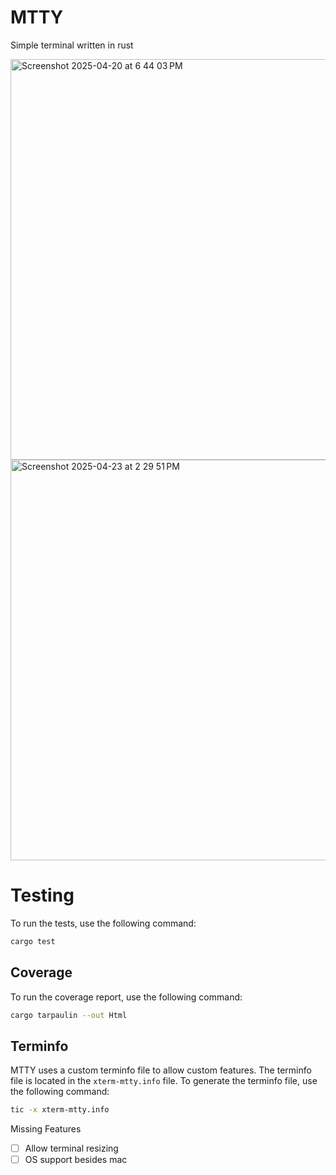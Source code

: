 # MTTY

Simple terminal written in rust

<img width="641" alt="Screenshot 2025-04-20 at 6 44 03 PM" src="https://github.com/user-attachments/assets/dc1edc01-d569-4b1b-b56e-889eea88f54c" />

<img width="641" alt="Screenshot 2025-04-23 at 2 29 51 PM" src="https://github.com/user-attachments/assets/f16bba0f-9a37-45f4-be57-8684d4b201fe" />

# Testing
To run the tests, use the following command:
```bash
cargo test
```

## Coverage
To run the coverage report, use the following command:
```bash
cargo tarpaulin --out Html
```

## Terminfo

MTTY uses a custom terminfo file to allow custom features.
The terminfo file is located in the `xterm-mtty.info` file.
To generate the terminfo file, use the following command:

```bash
tic -x xterm-mtty.info
```

Missing Features
- [ ] Allow terminal resizing
- [ ] OS support besides mac

